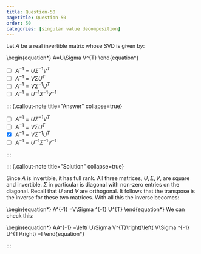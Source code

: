 ```yaml
---
title: Question-50
pagetitle: Question-50
order: 50
categories: [singular value decomposition]
---
```


Let $\displaystyle A$ be a real invertible matrix whose SVD is given by:

\begin{equation*}
A=U\Sigma V^{T}
\end{equation*}

- [ ] $\displaystyle A^{-1} =U\Sigma ^{-1} V^{T}$
- [ ] $\displaystyle A^{-1} =V\Sigma U^{T}$
- [ ] $\displaystyle A^{-1} =V\Sigma ^{-1} U^{T}$
- [ ] $\displaystyle A^{-1} =U^{-1} \Sigma ^{-1} V^{-1}$

::: {.callout-note title="Answer" collapse=true}

- [ ] $\displaystyle A^{-1} =U\Sigma ^{-1} V^{T}$
- [ ] $\displaystyle A^{-1} =V\Sigma U^{T}$
- [x] $\displaystyle A^{-1} =V\Sigma ^{-1} U^{T}$
- [ ] $\displaystyle A^{-1} =U^{-1} \Sigma ^{-1} V^{-1}$

:::

::: {.callout-note title="Solution" collapse=true}

Since $\displaystyle A$ is invertible, it has full rank. All three matrices, $\displaystyle U,\Sigma ,V$, are square and invertible. $\displaystyle \Sigma$ in particular is diagonal with non-zero entries on the diagonal. Recall that $\displaystyle U$ and $\displaystyle V$ are orthogonal. It follows that the transpose is the inverse for these two matrices. With all this the inverse becomes:

\begin{equation*}
A^{-1} =V\Sigma ^{-1} U^{T}
\end{equation*}
We can check this:

\begin{equation*}
AA^{-1} =\left( U\Sigma V^{T}\right)\left( V\Sigma ^{-1} U^{T}\right) =I
\end{equation*}

:::